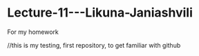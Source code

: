 # Lecture-11---Likuna-Janiashvili
For my homework 


//this is my testing, first repository, to get familiar with github
